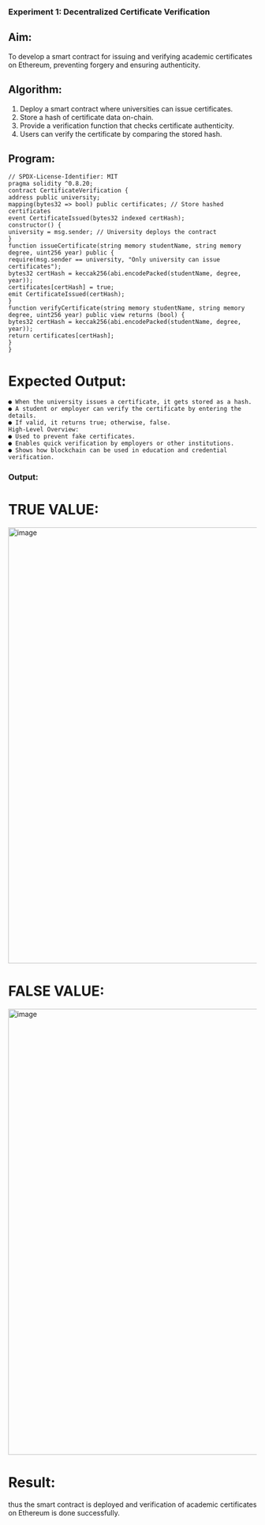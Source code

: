### Experiment 1: Decentralized Certificate Verification
## Aim:
  To develop a smart contract for issuing and verifying academic certificates on Ethereum, preventing forgery and ensuring authenticity.
## Algorithm:
1. Deploy a smart contract where universities can issue certificates.
2. Store a hash of certificate data on-chain.
3. Provide a verification function that checks certificate authenticity.
4. Users can verify the certificate by comparing the stored hash.
## Program:
```
// SPDX-License-Identifier: MIT
pragma solidity ^0.8.20;
contract CertificateVerification {
address public university;
mapping(bytes32 => bool) public certificates; // Store hashed certificates
event CertificateIssued(bytes32 indexed certHash);
constructor() {
university = msg.sender; // University deploys the contract
}
function issueCertificate(string memory studentName, string memory degree, uint256 year) public {
require(msg.sender == university, "Only university can issue certificates");
bytes32 certHash = keccak256(abi.encodePacked(studentName, degree, year));
certificates[certHash] = true;
emit CertificateIssued(certHash);
}
function verifyCertificate(string memory studentName, string memory degree, uint256 year) public view returns (bool) {
bytes32 certHash = keccak256(abi.encodePacked(studentName, degree, year));
return certificates[certHash];
}
}
```
# Expected Output:
```
● When the university issues a certificate, it gets stored as a hash.
● A student or employer can verify the certificate by entering the details.
● If valid, it returns true; otherwise, false.
High-Level Overview:
● Used to prevent fake certificates.
● Enables quick verification by employers or other institutions.
● Shows how blockchain can be used in education and credential verification.
```
### Output:

# TRUE VALUE:
<img width="1919" height="883" alt="image" src="https://github.com/user-attachments/assets/cb80b14a-625f-4693-ba69-20a2474e0e7f" />

# FALSE VALUE:
<img width="1913" height="903" alt="image" src="https://github.com/user-attachments/assets/e9fb84a9-4d6e-4f64-845b-0aa8a3873ebd" />

# Result:
thus the smart contract is deployed and verification of academic certificates on Ethereum is done successfully.

